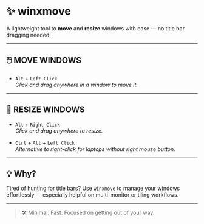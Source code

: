 # ✨ winxmove

A lightweight tool to **move** and **resize** windows with ease — no title bar dragging needed!

---

## 🖱️ MOVE WINDOWS

- `Alt` + `Left Click`  
  *Click and drag anywhere in a window to move it.*

---

## 📐 RESIZE WINDOWS

- `Alt` + `Right Click`  
  *Click and drag anywhere to resize.*

- `Ctrl` + `Alt` + `Left Click`  
  *Alternative to right-click for laptops without right mouse button.*

---

## 💡 Why?

Tired of hunting for title bars? Use `winxmove` to manage your windows effortlessly — especially helpful on multi-monitor or tiling workflows.

---
> 🛠️ Minimal. Fast. Focused on getting out of your way.

